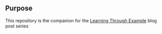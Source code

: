 ## Purpose

This repository is the companion for the [Learning Through Example](https://blog.thesoftwarementor.com/learning-through-example-mars-rover-kata/) blog post series 